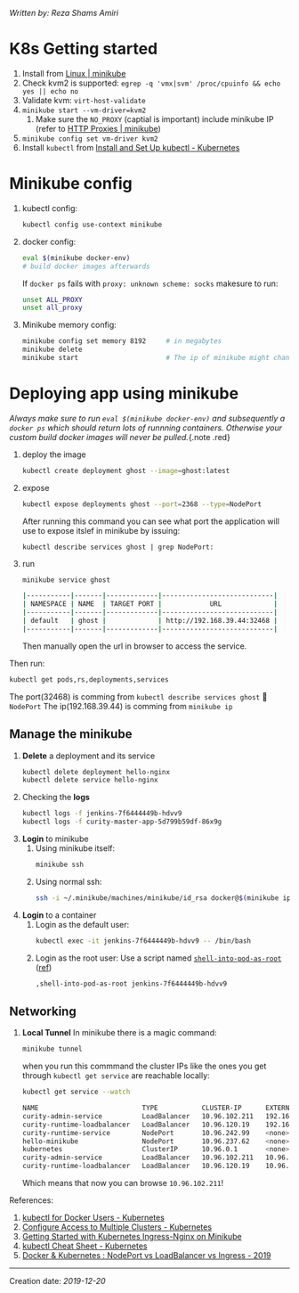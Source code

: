 _Written by: Reza Shams Amiri_
# K8s Getting started

1. Install from [Linux | minikube][LM]
2. Check kvm2 is supported: `egrep -q 'vmx|svm' /proc/cpuinfo && echo yes || echo no`
3. Validate kvm: `virt-host-validate`
4. `minikube start --vm-driver=kvm2`
    1. Make sure the `NO_PROXY` (captial is important) include minikube IP (refer to [HTTP Proxies | minikube][HPM])
5. `minikube config set vm-driver kvm2`
6. Install `kubectl` from [Install and Set Up kubectl - Kubernetes][IASUKK]

# Minikube config
1. kubectl config:
   ``` sh
   kubectl config use-context minikube
   ```
1. docker config:
   ``` sh
   eval $(minikube docker-env)
   # build docker images afterwards
   ```
   If `docker ps` fails with `proxy: unknown scheme: socks` makesure to run:
   ``` sh
   unset ALL_PROXY
   unset all_proxy
   ```

1. Minikube memory config:
   ``` sh
   minikube config set memory 8192     # in megabytes
   minikube delete
   minikube start                      # The ip of minikube might change
   ```

# Deploying app using minikube

_Always make sure to run `eval $(minikube docker-env)` and subsequently a `docker ps` which should return lots of runnning containers. Otherwise your custom build docker images will never be pulled._{.note .red}
1. deploy the image
    ``` sh
    kubectl create deployment ghost --image=ghost:latest
    ```
2. expose
    ``` sh
    kubectl expose deployments ghost --port=2368 --type=NodePort
    ```
    After running this command you can see what port the application will use to expose itslef in minikube by issuing:
    ```
    kubectl describe services ghost | grep NodePort:
    ```
3. run
    ``` sh
    minikube service ghost

    |-----------|-------|-------------|----------------------------|
    | NAMESPACE | NAME  | TARGET PORT |            URL             |
    |-----------|-------|-------------|----------------------------|
    | default   | ghost |             | http://192.168.39.44:32468 |
    |-----------|-------|-------------|----------------------------|
    ```
    Then manually open the url in browser to access the service.

Then run:
``` sh
kubectl get pods,rs,deployments,services
```
The port(32468) is comming from `kubectl describe services ghost`  `NodePort`
The ip(192.168.39.44) is comming from `minikube ip`

## Manage the minikube
1. **Delete** a deployment and its service
    ``` sh
    kubectl delete deployment hello-nginx
    kubectl delete service hello-nginx
    ```
1. Checking the **logs**
   ``` sh
   kubectl logs -f jenkins-7f6444449b-hdvv9
   kubectl logs -f curity-master-app-5d799b59df-86x9g
   ```
1. **Login** to minikube
   1. Using minikube itself:
      ``` sh
      minikube ssh
      ```
   3. Using normal ssh:
      ``` sh
      ssh -i ~/.minikube/machines/minikube/id_rsa docker@$(minikube ip)
      ```      
1. **Login** to a container
   1. Login as the default user:
      ``` sh
      kubectl exec -it jenkins-7f6444449b-hdvv9 -- /bin/bash
      ```
   1. Login as the root user:
      Use a script named [`shell-into-pod-as-root`][MSIPARADEMG] ([ref][STUFFDEIKEI3KKG])
      ``` sh
      ,shell-into-pod-as-root jenkins-7f6444449b-hdvv9
      ```
## Networking
1. **Local Tunnel**
    In minikube there is a magic command:
    ``` sh
    minikube tunnel
    ```
    when you run this commmand the cluster IPs like the ones you get through `kubectl get service` are reachable locally:
    ``` sh
    kubectl get service --watch

    NAME                          TYPE           CLUSTER-IP      EXTERNAL-IP     PORT(S)                         AGE
    curity-admin-service          LoadBalancer   10.96.102.211   192.168.39.48   6749:30614/TCP,6789:30575/TCP   31h
    curity-runtime-loadbalancer   LoadBalancer   10.96.120.19    192.168.39.44   8445:32153/TCP                  81m
    curity-runtime-service        NodePort       10.96.242.99    <none>          6789:32240/TCP,2024:31809/TCP   22m
    hello-minikube                NodePort       10.96.237.62    <none>          8080:30219/TCP                  5d15h
    kubernetes                    ClusterIP      10.96.0.1       <none>          443/TCP                         5d15h
    curity-admin-service          LoadBalancer   10.96.102.211   10.96.102.211,192.168.39.48   6749:30614/TCP,6789:30575/TCP   31h
    curity-runtime-loadbalancer   LoadBalancer   10.96.120.19    10.96.120.19,192.168.39.44    8445:32153/TCP                  85m
    ```
    Which means that now you can browse `10.96.102.211`!

References:
1. [kubectl for Docker Users - Kubernetes][KFDUK]
2. [Configure Access to Multiple Clusters - Kubernetes][CATMCK]
3. [Getting Started with Kubernetes Ingress-Nginx on Minikube][GSWKINOM]
4. [kubectl Cheat Sheet - Kubernetes][KCSK]
5. [Docker & Kubernetes : NodePort vs LoadBalancer vs Ingress - 2019][DKNVLVI2]

* * *
Creation date: _2019-12-20_

[LM]: https://minikube.sigs.k8s.io/docs/start/linux/
[HPM]: https://minikube.sigs.k8s.io/docs/reference/networking/proxy/
[IASUKK]: https://kubernetes.io/docs/tasks/tools/install-kubectl/
[STUFFDEIKEI3KKG]: https://github.com/kubernetes/kubernetes/issues/30656#issuecomment-476872519
[MSIPARADEMG]: https://github.com/existme/MyDotFiles/blob/develop/extras/bin/%2Cshell-into-pod-as-root
[KFDUK]: https://kubernetes.io/docs/reference/kubectl/docker-cli-to-kubectl/
[CATMCK]: https://kubernetes.io/docs/tasks/access-application-cluster/configure-access-multiple-clusters/
[GSWKINOM]: https://medium.com/@awkwardferny/getting-started-with-kubernetes-ingress-nginx-on-minikube-d75e58f52b6c
[KCSK]: https://kubernetes.io/docs/reference/kubectl/cheatsheet/
[DKNVLVI2]: https://www.bogotobogo.com/DevOps/Docker/Docker_Kubernetes_NodePort_vs_LoadBalancer_vs_Ingress.php